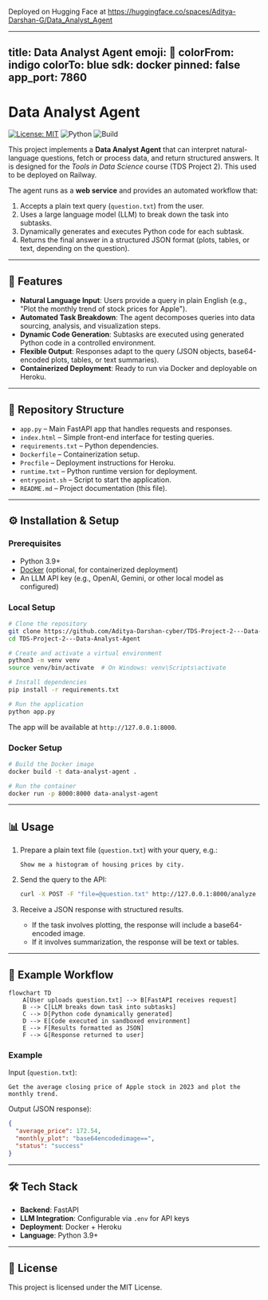Deployed on Hugging Face at https://huggingface.co/spaces/Aditya-Darshan-G/Data_Analyst_Agent

---
title: Data Analyst Agent
emoji: 🧠
colorFrom: indigo
colorTo: blue
sdk: docker
pinned: false
app_port: 7860
---

# Data Analyst Agent

[![License: MIT](https://img.shields.io/badge/License-MIT-green.svg)](LICENSE)
![Python](https://img.shields.io/badge/python-3.9%2B-blue)
![Build](https://img.shields.io/badge/build-passing-brightgreen)

This project implements a **Data Analyst Agent** that can interpret natural-language questions, fetch or process data, and return structured answers. It is designed for the *Tools in Data Science* course (TDS Project 2). This used to be deployed on Railway.

The agent runs as a **web service** and provides an automated workflow that:
1. Accepts a plain text query (`question.txt`) from the user.
2. Uses a large language model (LLM) to break down the task into subtasks.
3. Dynamically generates and executes Python code for each subtask.
4. Returns the final answer in a structured JSON format (plots, tables, or text, depending on the question).

---

## 🚀 Features
- **Natural Language Input**: Users provide a query in plain English (e.g., "Plot the monthly trend of stock prices for Apple").
- **Automated Task Breakdown**: The agent decomposes queries into data sourcing, analysis, and visualization steps.
- **Dynamic Code Generation**: Subtasks are executed using generated Python code in a controlled environment.
- **Flexible Output**: Responses adapt to the query (JSON objects, base64-encoded plots, tables, or text summaries).
- **Containerized Deployment**: Ready to run via Docker and deployable on Heroku.

---

## 📂 Repository Structure
- `app.py` – Main FastAPI app that handles requests and responses.
- `index.html` – Simple front-end interface for testing queries.
- `requirements.txt` – Python dependencies.
- `Dockerfile` – Containerization setup.
- `Procfile` – Deployment instructions for Heroku.
- `runtime.txt` – Python runtime version for deployment.
- `entrypoint.sh` – Script to start the application.
- `README.md` – Project documentation (this file).

---

## ⚙️ Installation & Setup

### Prerequisites
- Python 3.9+
- [Docker](https://www.docker.com/) (optional, for containerized deployment)
- An LLM API key (e.g., OpenAI, Gemini, or other local model as configured)

### Local Setup
```bash
# Clone the repository
git clone https://github.com/Aditya-Darshan-cyber/TDS-Project-2---Data-Analyst-Agent.git
cd TDS-Project-2---Data-Analyst-Agent

# Create and activate a virtual environment
python3 -m venv venv
source venv/bin/activate  # On Windows: venv\Scripts\activate

# Install dependencies
pip install -r requirements.txt

# Run the application
python app.py
```

The app will be available at `http://127.0.0.1:8000`.

### Docker Setup

```bash
# Build the Docker image
docker build -t data-analyst-agent .

# Run the container
docker run -p 8000:8000 data-analyst-agent
```

---

## 📊 Usage

1. Prepare a plain text file (`question.txt`) with your query, e.g.:

   ```
   Show me a histogram of housing prices by city.
   ```

2. Send the query to the API:

   ```bash
   curl -X POST -F "file=@question.txt" http://127.0.0.1:8000/analyze
   ```

3. Receive a JSON response with structured results.

   * If the task involves plotting, the response will include a base64-encoded image.
   * If it involves summarization, the response will be text or tables.

---

## 📌 Example Workflow

```mermaid
flowchart TD
    A[User uploads question.txt] --> B[FastAPI receives request]
    B --> C[LLM breaks down task into subtasks]
    C --> D[Python code dynamically generated]
    D --> E[Code executed in sandboxed environment]
    E --> F[Results formatted as JSON]
    F --> G[Response returned to user]
```

### Example

Input (`question.txt`):

```
Get the average closing price of Apple stock in 2023 and plot the monthly trend.
```

Output (JSON response):

```json
{
  "average_price": 172.54,
  "monthly_plot": "base64encodedimage==",
  "status": "success"
}
```

---

## 🛠️ Tech Stack

* **Backend**: FastAPI
* **LLM Integration**: Configurable via `.env` for API keys
* **Deployment**: Docker + Heroku
* **Language**: Python 3.9+

---

## 📜 License

This project is licensed under the MIT License.
